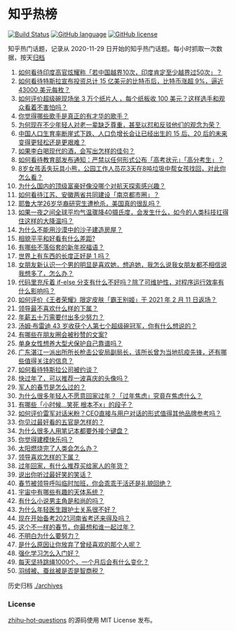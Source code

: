 # 知乎热榜
[![Build Status](https://github.com/ToWeLong/zhihu-hot-questions/workflows/CI/badge.svg)](https://github.com/ToWeLong/zhihu-hot-questions/actions)
[![GitHub language](https://img.shields.io/badge/language-golang-orange.svg)](https://golang.org/)
[![GitHub license](https://img.shields.io/github/license/ToWeLong/zhihu-hot-questions)](https://github.com/ToWeLong/zhihu-hot-questions/blob/main/LICENSE)

知乎热门话题，记录从 2020-11-29 日开始的知乎热门话题。每小时抓取一次数据，按天[归档](./archives)

<!-- BEGIN -->

1. [如何看待印度高官炫耀称「若中国越界10次，印度肯定至少越界过50次」？](https://www.zhihu.com/question/443410219)
1. [如何看待特斯拉宣布投资总计 15 亿美元的比特币后，比特币涨超 9%，逼近 43000 美元每枚？](https://www.zhihu.com/question/443502239)
1. [如何评价超级碗现场坐 3 万个纸片人 ，每个纸板收 100 美元？这样选手和观众看着不害怕吗？](https://www.zhihu.com/question/443416930)
1. [你觉得哪些歌手是真正的有才华的歌手？](https://www.zhihu.com/question/421648239)
1. [为何现在不少年轻人对老一辈缺乏尊重，甚至以怼和反驳他们的观念为荣？](https://www.zhihu.com/question/441091955)
1. [中国人口生育率断崖式下跌、人口负增长会让已经出生的 15 后、20 后的未来变得更轻松还是更艰难？](https://www.zhihu.com/question/443275766)
1. [如果李白喝现代的酒，会写出怎样的佳句？](https://www.zhihu.com/question/442712408)
1. [如何看待教育部发布通知：严禁以任何形式公布「高考状元」「高分考生」？](https://www.zhihu.com/question/443466003)
1. [8岁女孩丢失玩具小熊，公园工作人员花3天在8吨垃圾中帮女孩找回，对此你怎么看？](https://www.zhihu.com/question/443261024)
1. [为什么国内的顶级富豪好像没哪个对航天探索感兴趣？](https://www.zhihu.com/question/442986606)
1. [如何看待江苏、安徽两省共同建设「南京都市圈」？](https://www.zhihu.com/question/443422699)
1. [耶鲁大学26岁华裔研究生遭枪杀，美国真的很乱吗？](https://www.zhihu.com/question/443408828)
1. [如果一夜之间全球平均气温骤降40摄氏度，会发生什么，如今的人类科技扛得住这样的大降温吗？](https://www.zhihu.com/question/442932573)
1. [为什么不能用沙漠中的沙子建造房屋？](https://www.zhihu.com/question/419597466)
1. [相貌平平和好看有什么差距?](https://www.zhihu.com/question/436671368)
1. [有哪些不落俗套的新年祝福语？](https://www.zhihu.com/question/19966576)
1. [世界上有东西的长度正好是 1 吗？](https://www.zhihu.com/question/442708177)
1. [女朋友新认识一个男的明显是喜欢她，想追她，我怎么说我女朋友都不相信说我想多了，怎么办？](https://www.zhihu.com/question/443086749)
1. [代码里充斥着 if-else 分支有什么不好吗？除了可维护性，对程序运行效率有什么影响吗？](https://www.zhihu.com/question/441518636)
1. [如何评价《王者荣耀》限定皮肤「霸王别姬」于 2021 年 2 月 11 日返场？](https://www.zhihu.com/question/443364664)
1. [领导最不喜欢什么样的下属？](https://www.zhihu.com/question/401065430)
1. [年薪五十万需要付出多少努力？](https://www.zhihu.com/question/385732321)
1. [汤姆·布雷迪 43 岁收获个人第七个超级碗冠军，你有什么想说的？](https://www.zhihu.com/question/443419889)
1. [有哪些在朋友圈会被秒赞的文案?](https://www.zhihu.com/question/408472647)
1. [单身女性想养大型犬保护自己靠谱吗？](https://www.zhihu.com/question/282099004)
1. [广东湛江一派出所所长枪击公安局副局长，该所长曾为当地抗疫先锋，还有哪些值得关注的信息？](https://www.zhihu.com/question/443424525)
1. [如何看待特斯拉公司被约谈？](https://www.zhihu.com/question/443494374)
1. [快过年了，可以推荐一波喜庆的头像吗？](https://www.zhihu.com/question/310874866)
1. [军人的春节是怎么过的？](https://www.zhihu.com/question/443404210)
1. [为什么很多年轻人不愿意回家过年？「过年焦虑」究竟在焦虑什么？](https://www.zhihu.com/question/443292899)
1. [有哪些「小时候…笑死 根本不x」的段子？](https://www.zhihu.com/question/443220155)
1. [如何评价雷军对话米粉？CEO直接与用户对话的形式值得其他品牌参考吗？](https://www.zhihu.com/question/443423710)
1. [你见过最好看的五官是怎样的？](https://www.zhihu.com/question/62598205)
1. [为什么很多人用笔记本都要外接个键盘？](https://www.zhihu.com/question/334473630)
1. [你觉得建模快乐吗？](https://www.zhihu.com/question/443310456)
1. [太阳燃烧完了人类会怎么办？](https://www.zhihu.com/question/443023045)
1. [领导喜欢怎样的下属？](https://www.zhihu.com/question/288797213)
1. [过年回家，有什么推荐买给家人的年货？](https://www.zhihu.com/question/39873708)
1. [说出你听过最好笑的笑话？](https://www.zhihu.com/question/442047900)
1. [春节被领导呼叫临时加班，你会乖乖干活还是礼貌回绝？](https://www.zhihu.com/question/443338496)
1. [宇宙中有哪些有趣的天体系统？](https://www.zhihu.com/question/266686444)
1. [有什么小说男主角是和尚的吗？](https://www.zhihu.com/question/62712314)
1. [为什么年轻医生跟护士关系很不好？](https://www.zhihu.com/question/441219611)
1. [现在开始备考2021河南省考还来得及吗？](https://www.zhihu.com/question/438595945)
1. [这个不一样的春节，你最想和谁一起过年？](https://www.zhihu.com/question/443452179)
1. [不明白为什么要努力？](https://www.zhihu.com/question/441526216)
1. [是什么原因让你放弃了曾经喜欢的那个人呢？](https://www.zhihu.com/question/442362235)
1. [强化学习怎么入门好？](https://www.zhihu.com/question/277325426)
1. [每天坚持跳绳1000个，一个月后会有什么变化？](https://www.zhihu.com/question/400648101)
1. [羽绒被、蚕丝被是否是智商税？](https://www.zhihu.com/question/263359954)

<!-- END -->

历史归档 [./archives](./archives)


### License
[zhihu-hot-questions](https://github.com/towelong/zhihu-hot-questions) 的源码使用 MIT License 发布。